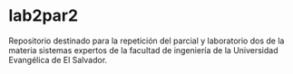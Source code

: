 # lab2par2
Repositorio destinado para la repetición del parcial y laboratorio dos de la materia sistemas expertos de la facultad de ingeniería de la Universidad Evangélica de El Salvador.
